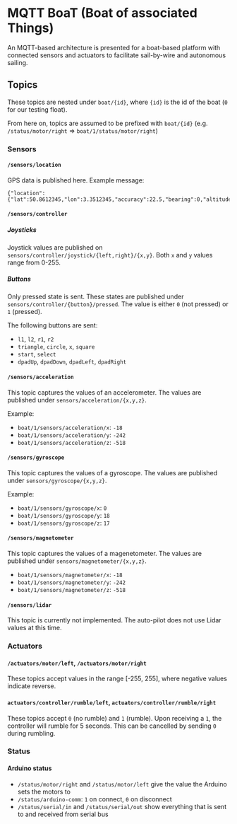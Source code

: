 # MQTT BoaT (Boat of associated Things)

An MQTT-based architecture is presented for a boat-based platform with connected sensors and actuators to facilitate sail-by-wire and autonomous sailing.

## Topics

These topics are nested under `boat/{id}`, where `{id}` is the id of the boat (`0` for our testing float).

From here on, topics are assumed to be prefixed with `boat/{id}` (e.g. `/status/motor/right` => `boat/1/status/motor/right`)

### Sensors

#### `/sensors/location`

GPS data is published here. Example message:

```
{"location":{"lat":50.8612345,"lon":3.3512345,"accuracy":22.5,"bearing":0,"altitude":0,"speed":0,"provider":"network"}}

```

#### `/sensors/controller`

##### Joysticks

Joystick values are published on `sensors/controller/joystick/{left,right}/{x,y}`. Both `x` and `y` values range from 0-255.

##### Buttons

Only pressed state is sent. These states are published under `sensors/controller/{button}/pressed`. The value is either `0` (not pressed) or `1` (pressed).

The following buttons are sent:

* `l1`, `l2`, `r1`, `r2`
* `triangle`, `circle`, `x`, `square`
* `start`, `select`
* `dpadUp`, `dpadDown`, `dpadLeft`, `dpadRight`

#### `/sensors/acceleration`

This topic captures the values of an accelerometer. The values are published under `sensors/acceleration/{x,y,z}`.

Example:

* `boat/1/sensors/acceleration/x`: `-18`
* `boat/1/sensors/acceleration/y`: `-242`
* `boat/1/sensors/acceleration/z`: `-518`

#### `/sensors/gyroscope`

This topic captures the values of a gyroscope. The values are published under `sensors/gyroscope/{x,y,z}`.

Example:

* `boat/1/sensors/gyroscope/x`: `0`
* `boat/1/sensors/gyroscope/y`: `18`
* `boat/1/sensors/gyroscope/z`: `17`

#### `/sensors/magnetometer`

This topic captures the values of a magenetometer. The values are published under `sensors/magnetometer/{x,y,z}`.

* `boat/1/sensors/magnetometer/x`: `-18`
* `boat/1/sensors/magnetometer/y`: `-242`
* `boat/1/sensors/magnetometer/z`: `-518`

#### `/sensors/lidar`

This topic is currently not implemented. The auto-pilot does not use Lidar values at this time.

### Actuators

#### `/actuators/motor/left`, `/actuators/motor/right`

These topics accept values in the range [-255, 255], where negative values indicate reverse.

#### `actuators/controller/rumble/left`, `actuators/controller/rumble/right`

These topics accept `0` (no rumble) and `1` (rumble). Upon receiving a `1`, the controller will rumble for 5 seconds. This can be cancelled by sending `0` during rumbling.

### Status

#### Arduino status

* `/status/motor/right` and `/status/motor/left` give the value the Arduino sets the motors to
* `/status/arduino-comm`: `1` on connect, `0` on disconnect
* `/status/serial/in` and `/status/serial/out` show everything that is sent to and received from serial bus


